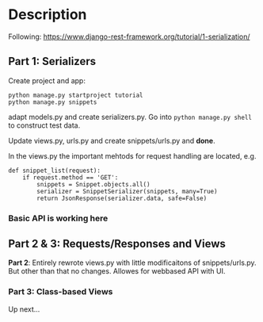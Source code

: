 # Description

Following: https://www.django-rest-framework.org/tutorial/1-serialization/ 

## Part 1: Serializers

Create project and app:
```
python manage.py startproject tutorial
python manage.py snippets
```
adapt models.py and create serializers.py. Go into `python manage.py shell` to construct test data.

Update views.py, urls.py and create snippets/urls.py and **done**.

In the views.py the important mehtods for request handling are located, e.g.
```
def snippet_list(request):
    if request.method == 'GET':
        snippets = Snippet.objects.all()
        serializer = SnippetSerializer(snippets, many=True)
        return JsonResponse(serializer.data, safe=False)
```
### **Basic API is working here**

## Part 2 & 3: Requests/Responses and Views

**Part 2**: Entirely rewrote views.py with little modificaitons of snippets/urls.py. But other than that no changes. Allowes for webbased API with UI.

### Part 3: Class-based Views

Up next...